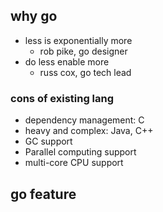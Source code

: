 ## why go

- less is exponentially more
  - rob pike, go designer
- do less enable more
  - russ cox, go tech lead

### cons of existing lang

- dependency management: C
- heavy and complex: Java, C++
- GC support
- Parallel computing support
- multi-core CPU support

## go feature



